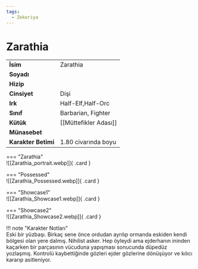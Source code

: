 ```yaml
---
tags:
  - Zekeriya
---  
```

# Zarathia   
  
<div class="grid" markdown>  
  
|  |  |  
|---|---|  
| **İsim** | Zarathia |  
| **Soyadı** |  |  
| **Hizip** |  |  
| **Cinsiyet** | Dişi |  
| **Irk** | Half-Elf,Half-Orc |  
| **Sınıf** | Barbarian, Fighter |  
| **Kütük** | [[Müttefikler Adası]] |  
| **Münasebet** |  |  
| **Karakter Betimi** | 1.80 civarında boyu |  
  
  
=== "Zarathia"  
	![[Zarathia_portrait.webp]]{ .card }  
  
=== "Possessed"  
	![[Zarathia_Possessed.webp]]{ .card }  
  
=== "Showcase1"  
	![[Zarathia_Showcase1.webp]]{ .card }  
  
=== "Showcase2"  
	![[Zarathia_Showcase2.webp]]{ .card }  
  
</div>  
  
!!! note "Karakter Notları"  
	Eski bir yüzbaşı. Birkaç sene önce ordudan ayrılıp ormanda eskiden kendi bölgesi olan yere dalmış. Nihilist asker. Hep öyleydi ama ejderhanın ininden kaçarken bir parçasının vücuduna yapışması sonucunda düpedüz yozlaşmış. Kontrolü kaybettiğinde gözleri ejder gözlerine dönüşüyor ve kılıcı kararıp asitleniyor.   